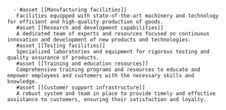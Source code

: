       - #asset [[Manufacturing facilities]]
       Facilities equipped with state-of-the-art machinery and technology for efficient and high-quality production of goods.
       #asset [[Research and development capabilities]]
       A dedicated team of experts and resources focused on continuous innovation and development of new products and technologies.
       #asset [[Testing facilities]]
       Specialized laboratories and equipment for rigorous testing and quality assurance of products.
       #asset [[Training and education resources]]
       Comprehensive training programs and resources to educate and empower employees and customers with the necessary skills and knowledge.
       #asset [[Customer support infrastructure]]
       A robust system and team in place to provide timely and effective assistance to customers, ensuring their satisfaction and loyalty.


